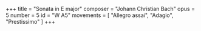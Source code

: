 +++
title = "Sonata in E major"
composer = "Johann Christian Bach"
opus = 5
number = 5
id = "W A5"
movements = [
  "Allegro assai",
  "Adagio",
  "Prestissimo"
]
+++
